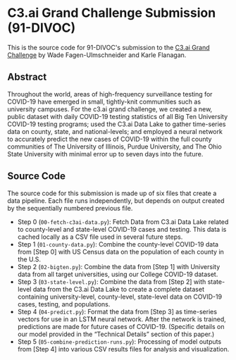# C3.ai Grand Challenge Submission (91-DIVOC)

This is the source code for 91-DIVOC's submission to the [C3.ai Grand Challenge](https://c3.ai/c3-ai-covid-19-grand-challenge/) by Wade Fagen-Ulmschneider and Karle Flanagan.

## Abstract

Throughout the world, areas of high-frequency surveillance testing for COVID-19 have emerged in small, tightly-knit communities such as university campuses.  For the c3.ai grand challenge, we created a new, public dataset with daily COVID-19 testing statistics of all Big Ten University COVID-19 testing programs; used the C3.ai Data Lake to gather time-series data on county, state, and national-levels; and employed a neural network to accurately predict the new cases of COVID-19 within the full county communities of The University of Illinois, Purdue University, and The Ohio State University with minimal error up to seven days into the future.

## Source Code

The source code for this submission is made up of six files that create a data pipeline.  Each file runs independently, but depends on output created by the sequentially numbered previous file.

- Step 0 (`00-fetch-c3ai-data.py`): Fetch Data from C3.ai Data Lake related to county-level and state-level COVID-19 cases and testing.  This data is cached locally as a CSV file used in several future steps.
- Step 1 (`01-county-data.py`): Combine the county-level COVID-19 data from [Step 0] with US Census data on the population of each county in the U.S.
- Step 2 (`02-bigten.py`): Combine the data from [Step 1] with University data from all target universities, using our College COVID-19 dataset.
- Step 3 (`03-state-level.py`): Combine the data from [Step 2] with state-level data from the C3.ai Data Lake to create a complete dataset containing university-level, county-level, state-level data on COVID-19 cases, testing, and populations.
- Step 4 (`04-predict.py`): Format the data from [Step 3] as time-series vectors for use in an LSTM neural network. After the network is trained, predictions are made for future cases of COVID-19.  (Specific details on our model provided in the “Technical Details” section of this paper.)
- Step 5 (`05-combine-prediction-runs.py`): Processing of model outputs from [Step 4] into various CSV results files for analysis and visualization.
